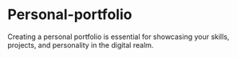 # Personal-portfolio
Creating a personal portfolio is essential for showcasing your skills, projects, and personality in the digital realm.
